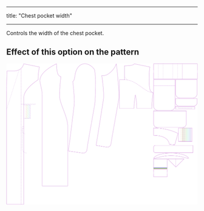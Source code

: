 - - -
title: "Chest pocket width"
- - -

Controls the width of the chest pocket.

## Effect of this option on the pattern

![This image shows the effect of this option by superimposing several variants that have a different value for this option](carlita_chestpocketwidth_sample.svg "Effect of this option on the pattern")
